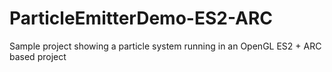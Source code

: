 ParticleEmitterDemo-ES2-ARC
===========================

Sample project showing a particle system running in an OpenGL ES2 + ARC based project
